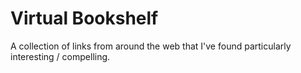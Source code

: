 # Virtual Bookshelf

A collection of links from around the web that I've found particularly interesting / compelling. 

